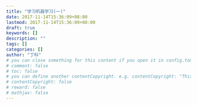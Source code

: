 ```yaml
---
title: "学习机器学习(一)"
date: 2017-11-14T15:36:09+08:00
lastmod: 2017-11-14T15:36:09+08:00
draft: true
keywords: []
description: ""
tags: []
categories: []
author: "丁科"
# you can close something for this content if you open it in config.toml.
# comment: false
# toc: false
# you can define another contentCopyright. e.g. contentCopyright: "This is an another copyright."
# contentCopyright: false
# reward: false
# mathjax: false
---
```


<!--more-->

